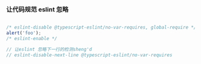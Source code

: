 ### 让代码规范 eslint 忽略

```js

/* eslint-disable @typescript-eslint/no-var-requires, global-require */
alert('foo');
/* eslint-enable */

```

```js
// 让eslint 忽略下一行的检测sheng'd
// eslint-disable-next-line @typescript-eslint/no-var-requires
```
